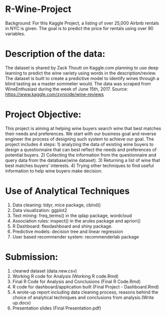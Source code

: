 # R-Wine-Project
Background: For this Kaggle Project, a listing of over 25,000 Airbnb rentals in NYC is given. The goal is to predict the price for rentals using over 90 variables.

# Description of the data:
The dataset is shared by Zack Thoutt on Kaggle.com planning to use deep learning to predict the wine variety using words in the description/review. The dataset is built to create a predictive model to identify wines through a blind tasting as a master sommelier would. The data was scraped from WineEnthusiast during the week of June 15th, 2017. 
Source: https://www.kaggle.com/zynicide/wine-reviews

# Project Objective:
This project is aiming at helping wine buyers search wine that best matches their needs and preferences. We start with our business goal and reverse engineer the process of designing such system to achieve our goal. The project includes 4 steps: 1) analyzing the data of existing wine buyers to design a questionnaire that can best reflect the needs and preferences of potential buyers. 2) Collecting the information from the questionnaire and query data from the database(wine dataset). 3) Returning a list of wine that best matches buyers’ interests. 4) Trying other techniques to find useful information to help wine buyers make decision. 

# Use of Analytical Techniques 
1)	Data cleaning: tidyr, mice package, cbind()
2)	Data visualization: ggplot2
3)	Text mining: freq_terms() in the qdap package, wordcloud
4)	Association rules: inspect() in the arules package and apriori()
5)	R Dashboard: flexdashboard and shiny package.
6)	Predictive models: decision tree and linear regression
7)	User based recommender system: recommenderlab package 

# Submission:
1. cleaned dataset (data.new.csv) 
2. Working R code for Analysis (Working R code.Rmd)
3. Final R Code for Analysis and Conclusions (Final R Code.Rmd) 
4. R code for dashboard/application built (Final Project - Dashboard.Rmd)
5. A wrote-up report including data cleaning process, reasons behind the choice of analytical techniques and conclusions from analysis.(Write up.docx)
6. Presentation slides (Final Presentation.pdf)
